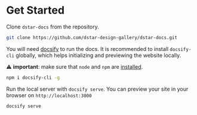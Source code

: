 # Get Started

Clone `dstar-docs` from the repository.

```bash
git clone https://github.com/dstar-design-gallery/dstar-docs.git
```

You will need [docsify](https://docsify.js.org/) to run the docs. It is recommended to install `docsify-cli` globally, which helps initializing and previewing the website locally.

:warning: **important**: make sure that `node` and `npm` are [installed](https://nodejs.org/en/download/).

```bash
npm i docsify-cli -g
```

Run the local server with `docsify serve`. You can preview your site in your browser on `http://localhost:3000`

```bash
docsify serve
```
